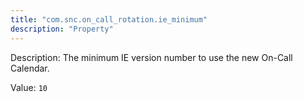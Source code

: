 ```yaml
---
title: "com.snc.on_call_rotation.ie_minimum"
description: "Property"
---
```


Description: The minimum IE version number to use the new On-Call Calendar.

Value: `10`